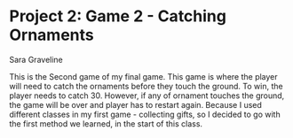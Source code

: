 # Project 2: Game 2 - Catching Ornaments
Sara Graveline

This is the Second game of my final game. This game is where the player will need to catch the ornaments before they touch the ground.
To win, the player needs to catch 30. However, if any of ornament touches the ground, the game will be over and player has to restart again.
Because I used different classes in my first game - collecting gifts, so I decided to go with the first method we learned, in the start of this class.
